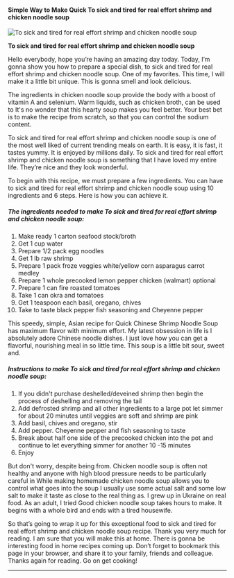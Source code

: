             

#### Simple Way to Make Quick To sick and tired for real effort shrimp and chicken noodle soup

![To sick and tired for real effort shrimp and chicken noodle soup](https://img-global.cpcdn.com/recipes/3a7b1a3fd7812062/751x532cq70/to-sick-and-tired-for-real-effort-shrimp-and-chicken-noodle-soup-recipe-main-photo.jpg)

**To sick and tired for real effort shrimp and chicken noodle soup**

Hello everybody, hope you’re having an amazing day today. Today, I’m gonna show you how to prepare a special dish, to sick and tired for real effort shrimp and chicken noodle soup. One of my favorites. This time, I will make it a little bit unique. This is gonna smell and look delicious.

The ingredients in chicken noodle soup provide the body with a boost of vitamin A and selenium. Warm liquids, such as chicken broth, can be used to It's no wonder that this hearty soup makes you feel better. Your best bet is to make the recipe from scratch, so that you can control the sodium content.

To sick and tired for real effort shrimp and chicken noodle soup is one of the most well liked of current trending meals on earth. It is easy, it is fast, it tastes yummy. It is enjoyed by millions daily. To sick and tired for real effort shrimp and chicken noodle soup is something that I have loved my entire life. They’re nice and they look wonderful.

To begin with this recipe, we must prepare a few ingredients. You can have to sick and tired for real effort shrimp and chicken noodle soup using 10 ingredients and 6 steps. Here is how you can achieve it.

##### The ingredients needed to make To sick and tired for real effort shrimp and chicken noodle soup:

1.  Make ready 1 carton seafood stock/broth
2.  Get 1 cup water
3.  Prepare 1/2 pack egg noodles
4.  Get 1 lb raw shrimp
5.  Prepare 1 pack froze veggies white/yellow corn asparagus carrot medley
6.  Prepare 1 whole precooked lemon pepper chicken (walmart) optional
7.  Prepare 1 can fire roasted tomatoes
8.  Take 1 can okra and tomatoes
9.  Get 1 teaspoon each basil, oregano, chives
10.  Take to taste black pepper fish seasoning and Cheyenne pepper

This speedy, simple, Asian recipe for Quick Chinese Shrimp Noodle Soup has maximum flavor with minimum effort. My latest obsession in life is I absolutely adore Chinese noodle dishes. I just love how you can get a flavorful, nourishing meal in so little time. This soup is a little bit sour, sweet and.

##### Instructions to make To sick and tired for real effort shrimp and chicken noodle soup:

1.  If you didn't purchase deshelled/deveined shrimp then begin the process of deshelling and removing the tail
2.  Add defrosted shrimp and all other ingredients to a large pot let simmer for about 20 minutes until veggies are soft and shrimp are pink
3.  Add basil, chives and oregano, stir
4.  Add pepper. Cheyenne pepper and fish seasoning to taste
5.  Break about half one side of the precooked chicken into the pot and continue to let everything simmer for another 10 -15 minutes
6.  Enjoy

But don't worry, despite being from. Chicken noodle soup is often not healthy and anyone with high blood pressure needs to be particularly careful in While making homemade chicken noodle soup allows you to control what goes into the soup I usually use some actual salt and some low salt to make it taste as close to the real thing as. I grew up in Ukraine on real food. As an adult, I tried Good chicken noodle soup takes hours to make. It begins with a whole bird and ends with a tired housewife.

So that’s going to wrap it up for this exceptional food to sick and tired for real effort shrimp and chicken noodle soup recipe. Thank you very much for reading. I am sure that you will make this at home. There is gonna be interesting food in home recipes coming up. Don’t forget to bookmark this page in your browser, and share it to your family, friends and colleague. Thanks again for reading. Go on get cooking!

* * *